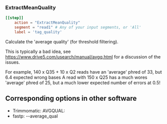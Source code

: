 ### ExtractMeanQuality

```toml
[[step]]
    action = "ExtractMeanQuality"
    segment = "read1" # Any of your input segments, or 'All'
    label = 'tag_quality'
```


Calculate the 'average quality' (for threshold filtering).

This is typically a bad idea, see https://www.drive5.com/usearch/manual/avgq.html for a discussion of the issues.

For example, 140 x Q35 + 10 x Q2 reads have an 'average' phred of 33, but 6.4 expected wrong bases
A read with  150 x Q25 has a much wores 'average' phred of 25, but a much lower expected number of errors at 0.5!


## Corresponding options in other software 

- Trimmomatic: AVGQUAL:
- fastp: --average_qual
